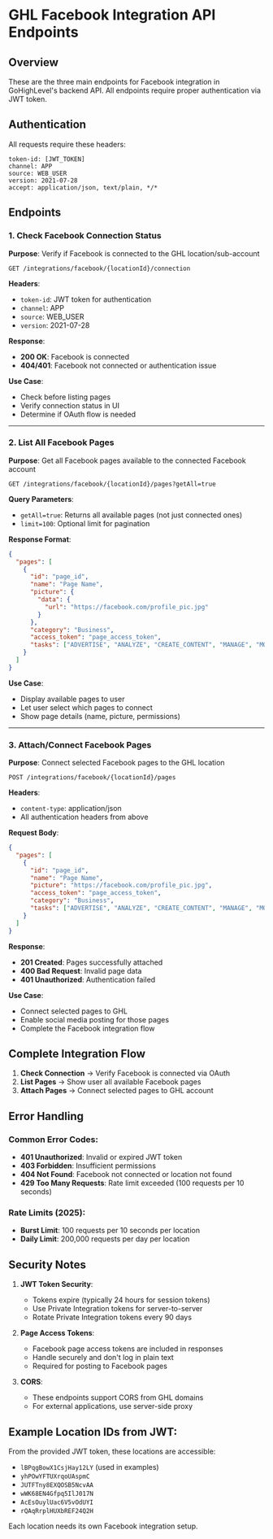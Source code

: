 # GHL Facebook Integration API Endpoints

## Overview
These are the three main endpoints for Facebook integration in GoHighLevel's backend API. All endpoints require proper authentication via JWT token.

## Authentication
All requests require these headers:
```
token-id: [JWT_TOKEN]
channel: APP
source: WEB_USER
version: 2021-07-28
accept: application/json, text/plain, */*
```

## Endpoints

### 1. Check Facebook Connection Status
**Purpose**: Verify if Facebook is connected to the GHL location/sub-account

```
GET /integrations/facebook/{locationId}/connection
```

**Headers**:
- `token-id`: JWT token for authentication
- `channel`: APP
- `source`: WEB_USER
- `version`: 2021-07-28

**Response**:
- **200 OK**: Facebook is connected
- **404/401**: Facebook not connected or authentication issue

**Use Case**: 
- Check before listing pages
- Verify connection status in UI
- Determine if OAuth flow is needed

---

### 2. List All Facebook Pages
**Purpose**: Get all Facebook pages available to the connected Facebook account

```
GET /integrations/facebook/{locationId}/pages?getAll=true
```

**Query Parameters**:
- `getAll=true`: Returns all available pages (not just connected ones)
- `limit=100`: Optional limit for pagination

**Response Format**:
```json
{
  "pages": [
    {
      "id": "page_id",
      "name": "Page Name",
      "picture": {
        "data": {
          "url": "https://facebook.com/profile_pic.jpg"
        }
      },
      "category": "Business",
      "access_token": "page_access_token",
      "tasks": ["ADVERTISE", "ANALYZE", "CREATE_CONTENT", "MANAGE", "MODERATE"]
    }
  ]
}
```

**Use Case**:
- Display available pages to user
- Let user select which pages to connect
- Show page details (name, picture, permissions)

---

### 3. Attach/Connect Facebook Pages
**Purpose**: Connect selected Facebook pages to the GHL location

```
POST /integrations/facebook/{locationId}/pages
```

**Headers**:
- `content-type`: application/json
- All authentication headers from above

**Request Body**:
```json
{
  "pages": [
    {
      "id": "page_id",
      "name": "Page Name", 
      "picture": "https://facebook.com/profile_pic.jpg",
      "access_token": "page_access_token",
      "category": "Business",
      "tasks": ["ADVERTISE", "ANALYZE", "CREATE_CONTENT", "MANAGE", "MODERATE"]
    }
  ]
}
```

**Response**:
- **201 Created**: Pages successfully attached
- **400 Bad Request**: Invalid page data
- **401 Unauthorized**: Authentication failed

**Use Case**:
- Connect selected pages to GHL
- Enable social media posting for those pages
- Complete the Facebook integration flow

## Complete Integration Flow

1. **Check Connection** → Verify Facebook is connected via OAuth
2. **List Pages** → Show user all available Facebook pages  
3. **Attach Pages** → Connect selected pages to GHL account

## Error Handling

### Common Error Codes:
- **401 Unauthorized**: Invalid or expired JWT token
- **403 Forbidden**: Insufficient permissions
- **404 Not Found**: Facebook not connected or location not found
- **429 Too Many Requests**: Rate limit exceeded (100 requests per 10 seconds)

### Rate Limits (2025):
- **Burst Limit**: 100 requests per 10 seconds per location
- **Daily Limit**: 200,000 requests per day per location

## Security Notes

1. **JWT Token Security**: 
   - Tokens expire (typically 24 hours for session tokens)
   - Use Private Integration tokens for server-to-server
   - Rotate Private Integration tokens every 90 days

2. **Page Access Tokens**:
   - Facebook page access tokens are included in responses
   - Handle securely and don't log in plain text
   - Required for posting to Facebook pages

3. **CORS**:
   - These endpoints support CORS from GHL domains
   - For external applications, use server-side proxy

## Example Location IDs from JWT:
From the provided JWT token, these locations are accessible:
- `lBPqgBowX1CsjHay12LY` (used in examples)
- `yhPOwYFTUXrqoUAspmC`
- `JUTFTny8EXQOSB5NcvAA`
- `wWK68EN4Gfpq5IlJ017N`
- `AcEsOuylUac6V5vOdUYI`
- `rQAqRrplHUXbREF24Q2H`

Each location needs its own Facebook integration setup.